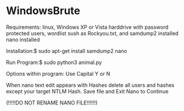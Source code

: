 
# WindowsBrute
Requirements:
linux,
Windows XP or Vista harddrive with password protected users,
wordlist sush as Rockyou.txt, and
samdump2 installed
nano installed

Installation:$ sudo apt-get install samdump2 nano

Run Program:$ sudo python3 animal.py

Options within program: Use Capital Y or N

When nano text edit appears with Hashes delete all users and hashes except your target NTLM Hash. Save file and Exit Nano to Continue

(!!!!!DO NOT RENAME NANO FILE!!!!!!)
